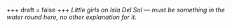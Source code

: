 
+++
draft = false
+++
_Little girls on Isla Del Sol &mdash; must be something in the water round here, no other explanation for it._
